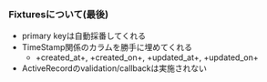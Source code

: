 ### Fixturesについて(最後)

* primary keyは自動採番してくれる
* TimeStamp関係のカラムを勝手に埋めてくれる
  * +created_at+, +created_on+, +updated_at+, +updated_on+
* ActiveRecordのvalidation/callbackは実施されない


